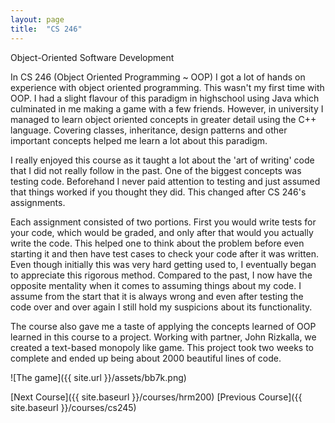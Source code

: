 ```yaml
---
layout: page
title:  "CS 246"
---
```


Object-Oriented Software Development


In CS 246 (Object Oriented Programming ~ OOP) I got a lot of hands on experience with object oriented programming. This wasn't my first time with OOP. I had a slight flavour of this paradigm in highschool using Java which culminated in me making a game with a few friends. However, in university I managed to learn object oriented concepts in greater detail using the C++ language. Covering classes, inheritance, design patterns and other important concepts helped me learn a lot about this paradigm.

I really enjoyed this course as it taught a lot about the 'art of writing' code that I did not really follow in the past. One of the biggest concepts was testing code. Beforehand I never paid attention to testing and just assumed that things worked if you thought they did. This changed after CS 246's assignments.

Each assignment consisted of two portions. First you would write tests for your code, which would be graded, and only after that would you actually write the code. This helped one to think about the problem before even starting it and then have test cases to check your code after it was written. Even though initially this was very hard getting used to, I eventually began to appreciate this rigorous method. Compared to the past, I now have the opposite mentality when it comes to assuming things about my code. I assume from the start that it is always wrong and even after testing the code over and over again I still hold my suspicions about its functionality.

The course also gave me a taste of applying the concepts learned of OOP learned in this course to a project. Working with partner, John Rizkalla, we created a text-based monopoly like game. This project took two weeks to complete and ended up being about 2000 beautiful lines of code.

![The game]({{ site.url }}/assets/bb7k.png)


[Next Course]({{ site.baseurl }}/courses/hrm200)
[Previous Course]({{ site.baseurl }}/courses/cs245)

